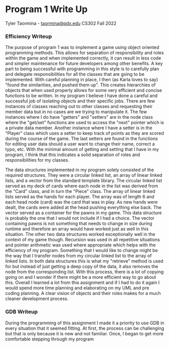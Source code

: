 # Program 1 Write Up
Tyler Taormina - taormina@pdx.edu
CS302 Fall 2022

### Efficiency Writeup
  The purpose of program 1 was to implement a game using object oriented programming
  methods. This allows for separation of responsibility and roles within the game and when
implemented correctly, it can result in less code and simpler maintenance for future
developers among other benefits. A key part to being successful with programming in this
style is to carefully plan and delegate responsibilities for all the classes that are going
to be implemented. With careful planning in place, I then (as Karla loves to say) "found
the similarities, and pushed them up". This creates hierarchies of objects that when used properly allows
for some very efficient and concise functions to be written. In my program I believe
I have done a careful and successful job of isolating objects and their specific jobs.
There are few instances of classes reaching out to other classes and requesting their
member data but in no cases are we trying to manipulate it. The few instances where I do have "getters" and
"setters" are in the node class where the "get/set" functions are used to access the
"next" pointer which is a private data member. Another instance where I have a setter is
in the "Player" class which uses a setter to keep track of points as they are scored
during the course of the game. The last setters are found in the functions for editing 
user data should a user want to change their name, correct a typo, etc. With the minimal 
amount of getting and setting that I have in my program, I think that this indicates a 
solid separation of roles and responsibilities for my classes. 

  The data structures implemented in my program solely consisted of the required
  structures. They were a circular linked list, an array of linear linked lists, and
a vector from the standard template library. The circular linked list served as my deck of
cards where each node in the list was derived from the "Card" class, and in turn the
"Piece" class. The array of linear linked lists served as the hands for each player. The
array was of length 6 and each head node (card) was the card that was in play. As new
hands were dealt, the cards were added at the head pushing everything else back. The
vector served as a container for the pawns in my game. This data structure is probably the
one that I would not include if I had a choice. The vector containing pawns is not
something that needs to change in size during runtime and therefore an array would have
worked just as well in this situation. The other two data structures worked exceptionally
well in the context of my game though. Recursion was used in all repetitive situations and
pointer arithmetic was used where appropriate which helps with the efficiency of my
program. Something that I would like to change might be the way that I transfer nodes from
my circular linked list to the array of linked lists. In both data structures this is what
my "retrieve" method is used for but instead of just getting a deep copy of the data, it
also removes the node from the corresponding list. With this process, there is a lot of
copying going on and I wonder if there might be a more efficient way to go about this.
Overall I learned a lot from this assignment and if I had to do it again I would spend
more time planning and elaborating on my UML and pre coding planning. A clear vision of
objects and their roles makes for a much cleaner development process. 


### GDB Writeup
  During the programming of this assignment I made it a priority to use GDB in every
situation that it seemed fitting. At first, the process can be challenging but that is
only because it is new and not familiar. Once, I began to get more comfortable stepping
through my program 

